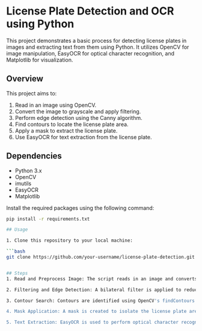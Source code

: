 # License Plate Detection and OCR using Python

This project demonstrates a basic process for detecting license plates in images and extracting text from them using Python. It utilizes OpenCV for image manipulation, EasyOCR for optical character recognition, and Matplotlib for visualization.

## Overview

This project aims to:

1. Read in an image using OpenCV.
2. Convert the image to grayscale and apply filtering.
3. Perform edge detection using the Canny algorithm.
4. Find contours to locate the license plate area.
5. Apply a mask to extract the license plate.
6. Use EasyOCR for text extraction from the license plate.

## Dependencies

- Python 3.x
- OpenCV
- imutils
- EasyOCR
- Matplotlib

Install the required packages using the following command:
```bash
pip install -r requirements.txt

## Usage

1. Clone this repository to your local machine:

```bash
git clone https://github.com/your-username/license-plate-detection.git


## Steps
1. Read and Preprocess Image: The script reads in an image and converts it to grayscale using OpenCV.

2. Filtering and Edge Detection: A bilateral filter is applied to reduce noise, and edge detection is performed using the Canny algorithm to detect edges in the image.

3. Contour Search: Contours are identified using OpenCV's findContours function. The script then filters the contours to find the potential license plate area.

4. Mask Application: A mask is created to isolate the license plate area. The mask is then applied to the original image to extract the license plate.

5. Text Extraction: EasyOCR is used to perform optical character recognition on the extracted license plate region. Detected text is printed in the console.
